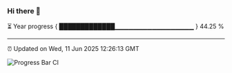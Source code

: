 ### Hi there 👋

⏳ Year progress { █████████████▁▁▁▁▁▁▁▁▁▁▁▁▁▁▁▁▁ } 44.25 %

---

⏰ Updated on Wed, 11 Jun 2025 12:26:13 GMT

![Progress Bar CI](https://github.com/code-lakshay/GitHub-Actions-Demo/workflows/Progress%20Bar%20CI/badge.svg)
